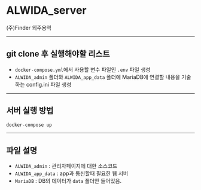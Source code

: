 # ALWIDA_server
(주)Finder 외주용역

----

## git clone 후 실행해야할 리스트

- `docker-compose.yml`에서 사용할 변수 파일인 `.env` 파일 생성
- `ALWIDA_admin` 폴더와 `ALWIDA_app_data` 폴더에 MariaDB에 연결할 내용을 기술하는 config.ini 파일 생성

----

## 서버 실행 방법

```bash
docker-compose up
```

----

## 파일 설명

- `ALWIDA_admin` : 관리자페이지에 대한 소스코드
- `ALWIDA_app_data` : app과 통신할때 필요한 웹 서버
- `MariaDB` : DB의 데이터가 `data` 폴더안 들어있음.
